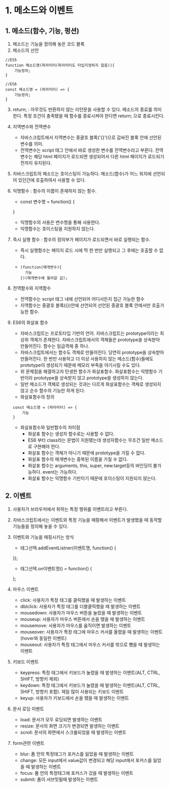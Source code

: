 # 1. 메소드와 이벤트
## 1. 메소드(함수, 기능, 펑션)
1. 메소드는 기능을 정의해 놓은 코드 블록
2. 메소드의 선언
```
//ES5
function 메소드명(파라미터(파라미터도 타입지정하지 않음)){
    기능정의;
}

//ES6
const 메소드명 = (파라미터) => {
    기능정의;
}
```
3. return; : 아무것도 반환하지 않는 리턴문을 사용할 수 있다. 메소드의 종료를 의미한다. 특정 조건이 충족됐을 때 함수를 종료시켜야 한다면 return; 으로 종료시킨다.
4. 지역변수와 전역변수
    - 자바스크립트에서 지역변수는 중괄호 블록('{}')으로 감싸진 블록 안에 선언된 변수를 의미.
    - 전역변수는 script 태그 안에서 바로 생성한 변수를 전역변수라고 부른다. 전역변수는 해당 html 페이지가 로드되면 생성되어서 다른 html 페이지가 로드되기 전까지 유지된다.
5. 자바스크립트의 메소드는 호이스팅이 가능하다. 메소드(함수)가 어느 위치에 선언되어 있던간에 호출하여서 사용할 수 있다.
6. 익명함수 : 함수의 이름이 존재하지 않는 함수.
    - const 변수명 = function() {

    }
    - 익명함수의 사용은 변수명을 통해 사용한다.
    - 익명함수는 호이스팅을 지원하지 않는다.

7. 즉시 실행 함수 : 함수의 정의부가 페이지가 로드되면서 바로 실행되는 함수.
    - 즉시 실행함수는 페이지 로드 시에 딱 한 번만 실행되고 그 후에는 호출할 수 없다.
    - ```
      (function(매개변수){
        기능
      })(매개변수에 들어갈 값);
      ```
8. 전역함수와 지역함수
    - 전역함수는 script 태그 내에 선언되어 어디서든지 접근 가능한 함수
    - 지역함수는 중괄호 블록({})안에 선언되어 선언된 중괄호 블록 안에서만 호출가능한 함수.
9. ES6의 화살표 함수
    - 자바스크립트는 프로토타입 기반의 언어. 자바스크립트는 prototype이라는 최상위 객체가 존재한다. 자바스크립트에서의 객체들은 prototype을 상속받아 만들어진다. 함수는 일급객체 중 하나.
    - 자바스크립트에서는 함수도 객체로 만들어진다. 당연히 prototype을 상속받아 만들어진다. 한 번만 사용하고 더 이상 사용하지 않는 메소드(함수)들에도 prototype이 생성되기 때문에 메모리 부족을 야기시킬 수도 있다.
    - 위 문제점을 해결하고자 탄생한 함수가 화살표함수. 화살표함수는 익명함수 기반이라 prototype을 상속받지 않고 prototype을 생성하지 않는다.
    - 일반 메소드가 객체로 생성되는 것과는 다르게 화살표함수는 객체로 생성되지 않고 순수 함수의 기능만 하게 된다.
    - 화살표함수의 정의
    ```
    const 메소드명 = (파라미터) => {
        기능
    }
    ```
    - 화살표함수와 일반함수의 차이점
        - 화살표 함수는 생성자 함수로는 사용할 수 없다.
        - ES6 부터 class라는 문법이 지원됐는데 생성자함수는 무조건 일반 메소드로 구현해야 한다.
        - 화살표 함수는 객체가 아니기 때문에 prototype을 가질 수 없다.
        - 화살표 함수의 매개변수는 중복된 이름을 가질 수 없다.
        - 화살표 함수는 arguments, this, super, new.target등의 바인딩이 불가능하다. event는 가능하다.
        - 화살표 함수는 익명함수 기반이기 때문에 호이스팅이 지원되지 않는다.

## 2. 이벤트
1. 사용자가 브라우저에서 취하는 특정 행위를 이벤트라고 부른다.
2. 자바스크립트에서는 이벤트와 특정 기능을 매핑해서 이벤트가 발생했을 때 동작할 기능들을 정의해 놓을 수 있다.
3. 이벤트와 기능을 매핑시키는 방식
    - 태그선택.addEventListner(이벤트명, function() {

    });
    - 태그선택.on이벤트명() = function() {
        
    };
4. 마우스 이벤트
    - click: 사용자가 특정 태그를 클릭했을 때 발생하는 이벤트
    - dblclick: 사용자가 특정 태그를 더블클릭했을 때 발생하는 이벤트
    - mousedown: 사용자가 마우스 버튼을 눌렀을 때 발생하는 이벤트
    - mouseup: 사용자가 마우스 버튼에서 손을 뗐을 때 발생하는 이벤트
    - mousemove: 사용자가 마우스를 움직이면 발생하는 이벤트
    - mouseover: 사용자가 특정 태그에 마우스 커서를 올렸을 때 발생하는 이벤트(hover와 동일한 이벤트)
    - mouseout: 사용자가 특정 태그에서 마우스 커서를 밖으로 뺐을 때 발생하는 이벤트
5. 키보드 이벤트
    - keypress: 특정 태그에서 키보드가 눌렸을 때 발생하는 이벤트(ALT, CTRL, SHIFT, 방향키 제외)
    - keydown: 특정 태그에서 키보드가 눌렸을 때 발생하는 이벤트(ALT, CTRL, SHIFT, 방향키 포함). 제일 많이 사용되는 키보드 이벤트
    - keyup: 사용자가 키보드에서 손을 뗐을 때 발생하는 이벤트
6. 문서 로딩 이벤트
    - load: 문서가 모두 로딩되면 발생하는 이벤트
    - resize: 문서의 화면 크기가 변경되면 발생하는 이벤트
    - scroll: 문서의 화면에서 스크롤되었을 때 발생하는 이벤트
7. form관련 이벤트
    - blur: 폼 안의 특정태그가 포커스를 잃었을 때 발생하는 이벤트
    - change: 모든 input에서 value값이 변경되고 해당 input에서 포커스를 잃었을 때 발생하는 이벤트
    - focus: 폼 안의 특정태그에 포커스가 갔을 때 발생하는 이벤트
    - submit: 폼이 서브밋될때 발생하는 이벤트